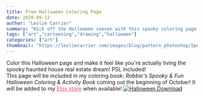 ```yaml
---
title: Free Halloween Coloring Page
date: 2020-09-12
author: "Leslie Carrier"
summary: "Kick off the Halloween season with this spooky coloring page!"
tags: ["art","cartooning","drawing","halloween"] 
categories: ["art"]
thumbnail: "https://lesliecarrier.com/images/blog/pattern_photoshop/SpookyBlogBanner.jpg"
---
```


Color this Halloween page and make it feel like you're actually living the spooky haunted house real estate dream! PSL included!
<br />
This page will be included in my coloring book: <em>Robbie's Spooky & Fun Halloween Coloring & Activity Book</em> coming out the beginning of October! It will be added to my <a href="https://www.etsy.com/shop/lesliecarrierart" target="_blank" style="color:#ee4280;">Etsy store</a> when available!
<a href="https://lesliecarrier.com/images/blog/halloween_download/HalloweenColoring.pdf" target="_blank"><img src="https://lesliecarrier.com/images/blog/halloween_download/HalloweenColoring_thumb" class="img-responsive img-centered" alt="Halloween Download"></a>
<br>

